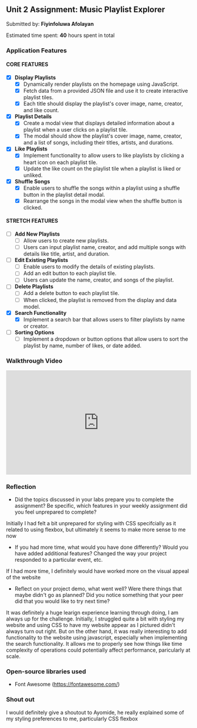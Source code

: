 ## Unit 2 Assignment: Music Playlist Explorer

Submitted by: **Fiyinfoluwa Afolayan**

Estimated time spent: **40** hours spent in total

### Application Features

#### CORE FEATURES

- [x] **Display Playlists**
  - [x] Dynamically render playlists on the homepage using JavaScript.
  - [x] Fetch data from a provided JSON file and use it to create interactive playlist tiles.
  - [x] Each title should display the playlist's cover image, name, creator, and like count.

- [x] **Playlist Details**
  - [x] Create a modal view that displays detailed information about a playlist when a user clicks on a playlist tile.
  - [x] The modal should show the playlist's cover image, name, creator, and a list of songs, including their titles, artists, and durations.

- [x] **Like Playlists**
  - [x] Implement functionality to allow users to like playlists by clicking a heart icon on each playlist tile.
  - [x] Update the like count on the playlist tile when a playlist is liked or unliked.

- [x] **Shuffle Songs**
  - [x] Enable users to shuffle the songs within a playlist using a shuffle button in the playlist detail modal.
  - [x] Rearrange the songs in the modal view when the shuffle button is clicked.

#### STRETCH FEATURES

- [ ] **Add New Playlists**
  - [ ] Allow users to create new playlists.
  - [ ] Users can input playlist name, creator, and add multiple songs with details like title, artist, and duration.

- [ ] **Edit Existing Playlists**
  - [ ] Enable users to modify the details of existing playlists.
  - [ ] Add an edit button to each playlist tile.
  - [ ] Users can update the name, creator, and songs of the playlist.

- [ ] **Delete Playlists**
  - [ ] Add a delete button to each playlist tile.
  - [ ] When clicked, the playlist is removed from the display and data model.

- [x] **Search Functionality**
  - [x] Implement a search bar that allows users to filter playlists by name or creator.

- [ ] **Sorting Options**
  - [ ] Implement a dropdown or button options that allow users to sort the playlist by name, number of likes, or date added.

### Walkthrough Video

<div style="position: relative; padding-bottom: 56.25%; height: 0;"><iframe src="https://www.loom.com/embed/3118f199067242a9bac59d31c77a6537?sid=c829fae3-63cb-442a-abba-70af06866161" frameborder="0" webkitallowfullscreen mozallowfullscreen allowfullscreen style="position: absolute; top: 0; left: 0; width: 100%; height: 100%;"></iframe></div>

### Reflection

* Did the topics discussed in your labs prepare you to complete the assignment? Be specific, which features in your weekly assignment did you feel unprepared to complete?

Initially I had felt a bit unprepared for styling with CSS specifcially as it related to using flexbox, but ultimately it seems to make more sense to me now

* If you had more time, what would you have done differently? Would you have added additional features? Changed the way your project responded to a particular event, etc.

If I had more time, I definitely would have worked more on the visual appeal of the website

* Reflect on your project demo, what went well? Were there things that maybe didn't go as planned? Did you notice something that your peer did that you would like to try next time?

It was definitely a huge learign experience learning through doing, I am always up for the challenge. Initially, I struggled quite a bit with styling my website and using CSS to have my website appear as I pictured didn't always turn out right. But on the other hand, it was really interesting to add functionality to the website using javascript, especially when implementing the search functionality. It allows me to properly see how things like time complexity of operations could potentially affect performance, paricularly at scale.

### Open-source libraries used

- Font Awesome (https://fontawesome.com/)

### Shout out

I would definitely give a shoutout to Ayomide, he really explained some of my styling preferences to me, particularly CSS flexbox
